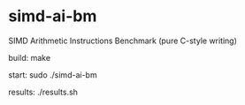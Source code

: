 # simd-ai-bm
SIMD Arithmetic Instructions Benchmark
(pure C-style writing)

build:
	make

start:
	sudo ./simd-ai-bm

results:
	./results.sh
